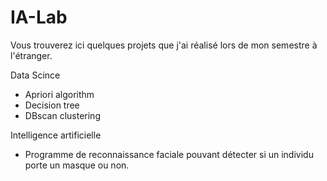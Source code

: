 # IA-Lab
Vous trouverez ici quelques projets que j'ai réalisé lors de mon semestre à l'étranger.

Data Scince
- Apriori algorithm
- Decision tree
- DBscan clustering

Intelligence artificielle
- Programme de reconnaissance faciale pouvant détecter si un individu porte un masque ou non.
